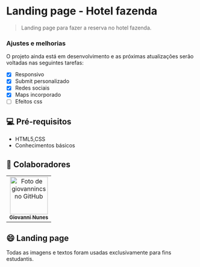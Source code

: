# Landing page - Hotel fazenda


> Landing page para fazer a reserva no hotel fazenda.

### Ajustes e melhorias

O projeto ainda está em desenvolvimento e as próximas atualizações serão voltadas nas seguintes tarefas:

- [x] Responsivo
- [x] Submit personalizado
- [x] Redes sociais 
- [x] Maps incorporado
- [ ] Efeitos css

## 💻 Pré-requisitos


* HTML5,CSS
* Conhecimentos básicos





## 🤝 Colaboradores

<table>
  <tr>
    <td align="center">
      <a href="#">
        <img src="https://avatars.githubusercontent.com/u/90165767?s=96&v=4" width="100px;" alt="Foto de giovannincs no GitHub"/><br>
        <sub>
          <b>Giovanni Nunes</b>
        </sub>
      </a>
    </td>
    
</table>


## 😄 Landing page<br>
Todas as imagens e textos foram usadas exclusivamente para fins estudantis.
